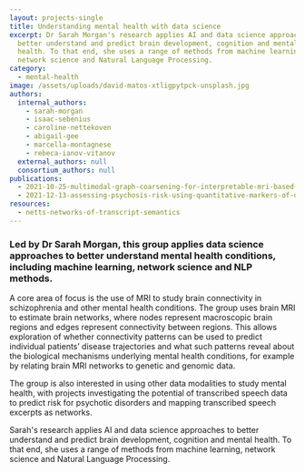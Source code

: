 ```yaml
---
layout: projects-single
title: Understanding mental health with data science
excerpt: Dr Sarah Morgan's research applies AI and data science approaches to
  better understand and predict brain development, cognition and mental
  health. To that end, she uses a range of methods from machine learning,
  network science and Natural Language Processing.
category:
  - mental-health
image: /assets/uploads/david-matos-xtligpytpck-unsplash.jpg
authors:
  internal_authors:
    - sarah-morgan
    - isaac-sebenius
    - caroline-nettekoven
    - abigail-gee
    - marcella-montagnese
    - rebeca-ianov-vitanov
  external_authors: null
  consortium_authors: null
publications:
  - 2021-10-25-multimodal-graph-coarsening-for-interpretable-mri-based-brain-graph-neural-network
  - 2021-12-13-assessing-psychosis-risk-using-quantitative-markers-of-disorganised-speech
resources:
  - netts-networks-of-transcript-semantics
---
```

### Led by Dr Sarah Morgan, this group applies data science approaches to better understand mental health conditions, including machine learning, network science and NLP methods. 

A core area of focus is the use of MRI to study brain connectivity in schizophrenia and other mental health conditions. The group uses brain MRI to estimate brain networks, where nodes represent macroscopic brain regions and edges represent connectivity between regions. This allows exploration of whether connectivity patterns can be used to predict individual patients’ disease trajectories and what such patterns reveal about the biological mechanisms underlying mental health conditions, for example by relating brain MRI networks to genetic and genomic data. 

The group is also interested in using other data modalities to study mental health, with projects investigating the potential of transcribed speech data to predict risk for psychotic disorders and mapping transcribed speech excerpts as networks.

Sarah's research applies AI and data science approaches to better understand and predict brain development, cognition and mental health. To that end, she uses a range of methods from machine learning, network science and Natural Language Processing.